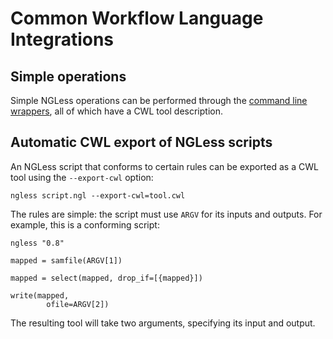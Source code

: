 # Common Workflow Language Integrations

## Simple operations

Simple NGLess operations can be performed through the [command line
wrappers](command-line-wrappers.html), all of which have a CWL tool
description.

## Automatic CWL export of NGLess scripts

An NGLess script that conforms to certain rules can be exported as a CWL tool
using the `--export-cwl` option:

    ngless script.ngl --export-cwl=tool.cwl

The rules are simple: the script must use `ARGV` for its inputs and outputs.
For example, this is a conforming script:


    ngless "0.8"

    mapped = samfile(ARGV[1])

    mapped = select(mapped, drop_if=[{mapped}])

    write(mapped,
            ofile=ARGV[2])

The resulting tool will take two arguments, specifying its input and output.
